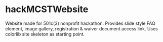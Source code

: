 # hackMCSTWebsite
Website made for 501c(3) nonprofit hackathon. 
Provides slide style FAQ element, image gallery, registration & waiver document access link. 
Uses colorlib site skeleton as starting point.

